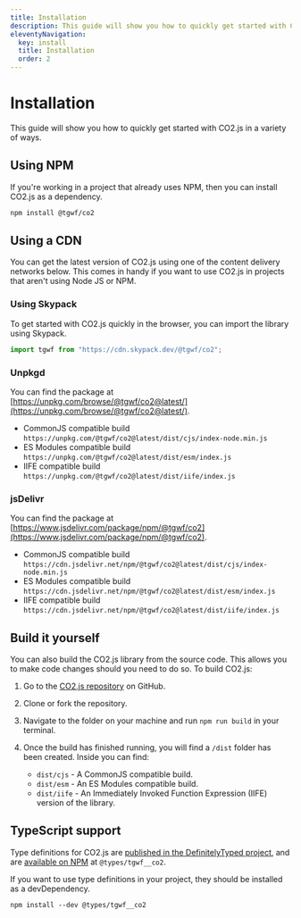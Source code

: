 ```yaml
---
title: Installation
description: This guide will show you how to quickly get started with CO2.js in a variety of ways.
eleventyNavigation:
  key: install
  title: Installation
  order: 2
---
```


# Installation

This guide will show you how to quickly get started with CO2.js in a variety of ways.

## Using NPM

If you're working in a project that already uses NPM, then you can install CO2.js as a dependency.

```bash
npm install @tgwf/co2
```

## Using a CDN

You can get the latest version of CO2.js using one of the content delivery networks below. This comes in handy if you want to use CO2.js in projects that aren't using Node JS or NPM.

### Using Skypack

To get started with CO2.js quickly in the browser, you can import the library using Skypack.

```js
import tgwf from "https://cdn.skypack.dev/@tgwf/co2";
```

### Unpkgd

You can find the package at [https://unpkg.com/browse/@tgwf/co2@latest/](https://unpkg.com/browse/@tgwf/co2@latest/).

- CommonJS compatible build `https://unpkg.com/@tgwf/co2@latest/dist/cjs/index-node.min.js`
- ES Modules compatible build `https://unpkg.com/@tgwf/co2@latest/dist/esm/index.js`
- IIFE compatible build `https://unpkg.com/@tgwf/co2@latest/dist/iife/index.js`

### jsDelivr

You can find the package at [https://www.jsdelivr.com/package/npm/@tgwf/co2](https://www.jsdelivr.com/package/npm/@tgwf/co2).

- CommonJS compatible build `https://cdn.jsdelivr.net/npm/@tgwf/co2@latest/dist/cjs/index-node.min.js`
- ES Modules compatible build `https://cdn.jsdelivr.net/npm/@tgwf/co2@latest/dist/esm/index.js`
- IIFE compatible build `https://cdn.jsdelivr.net/npm/@tgwf/co2@latest/dist/iife/index.js`

## Build it yourself

You can also build the CO2.js library from the source code. This allows you to make code changes should you need to do so. To build CO2.js:

1. Go to the [CO2.js repository](https://github.com/thegreenwebfoundation/co2.js) on GitHub.
1. Clone or fork the repository.
1. Navigate to the folder on your machine and run `npm run build` in your terminal.
1. Once the build has finished running, you will find a `/dist` folder has been created. Inside you can find:

   - `dist/cjs` - A CommonJS compatible build.
   - `dist/esm` - An ES Modules compatible build.
   - `dist/iife` - An Immediately Invoked Function Expression (IIFE) version of the library.

## TypeScript support

Type definitions for CO2.js are [published in the DefinitelyTyped project](https://github.com/DefinitelyTyped/DefinitelyTyped/tree/master/types/tgwf__co2), and are [available on NPM](https://www.npmjs.com/package/@types/tgwf__co2) at `@types/tgwf__co2`.

If you want to use type definitions in your project, they should be installed as a devDependency.

`npm install --dev @types/tgwf__co2`
